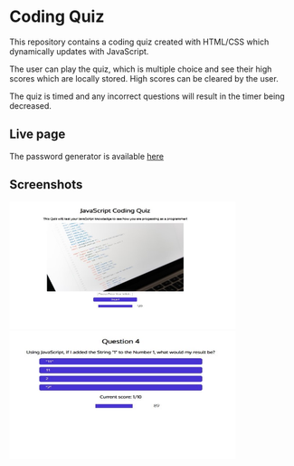 # Coding Quiz

This repository contains a coding quiz created with HTML/CSS which dynamically updates with JavaScript.

The user can play the quiz, which is multiple choice and see their high scores which are locally stored. High scores can be cleared by the user.

The quiz is timed and any incorrect questions will result in the timer being decreased.

## Live page

The password generator is available [here](https://ross-mc.github.io/javascript-coding-quiz/)

## Screenshots

<img src="assets/initial.jpg" height="225px" width="400px">
<img src="assets/question.jpg" height="225px" width="400px">